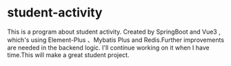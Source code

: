 # student-activity
This is a program about student activity. Created by SpringBoot and Vue3 , which's using Element-Plus 、Mybatis Plus and Redis.Further improvements are needed in the backend logic.
I'll continue working on it when I have time.This will make a great student project.
